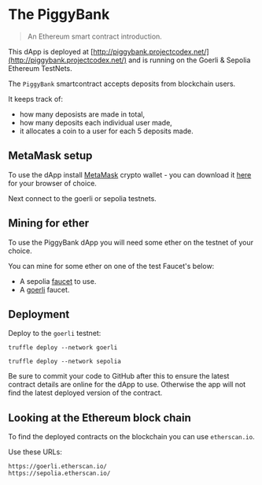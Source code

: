 # The PiggyBank

> An Ethereum smart contract introduction.

This dApp is deployed at [http://piggybank.projectcodex.net/](http://piggybank.projectcodex.net/) and is running on the Goerli & Sepolia Ethereum TestNets.


The `PiggyBank` smartcontract accepts deposits from blockchain users. 

It keeps track of:

* how many deposists are made in total,
* how many deposits each individual user made,
* it allocates a coin to a user for each 5 deposits made.

## MetaMask setup

To use the dApp install [MetaMask](https://metamask.io/) crypto wallet - you can download it [here](https://metamask.io/download/) for your browser of choice.

Next connect to the goerli or sepolia testnets.

## Mining for ether

To use the PiggyBank dApp you will need some ether on the testnet of your choice.

You can mine for some ether on one of the test Faucet's below:

* A sepolia [faucet](https://sepolia-faucet.pk910.de/) to use.
* A [goerli](https://goerli-faucet.pk910.de/) faucet.

## Deployment

Deploy to the `goerli` testnet:

```
truffle deploy --network goerli
```

```
truffle deploy --network sepolia
```

Be sure to commit your code to GitHub after this to ensure the latest contract details are online for the dApp to use. Otherwise the app will not find the latest deployed version of the contract.

## Looking at the Ethereum block chain

To find the deployed contracts on the blockchain you can use `etherscan.io`.

Use these URLs:

```
https://goerli.etherscan.io/
https://sepolia.etherscan.io/
```